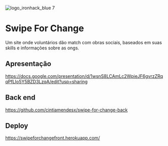 ![logo_ironhack_blue 7]([https://user-images.githubusercontent.com/v1656145489/axds_ctjkv5.png.png])

# Swipe For Change

Um site onde voluntários dão match 
com obras sociais, baseados em suas skills e informações sobre as ongs.


## Apresentação
https://docs.google.com/presentation/d/1wsnS8LCAmLc2WpieJF6gvrzZRqqPfLIo5Y5BZD3LzqA/edit?usp=sharing

## Back end
https://github.com/cintiamendesx/swipe-for-change-back

## Deploy
https://swipeforchangefront.herokuapp.com/
